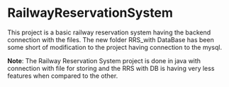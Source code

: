 # RailwayReservationSystem
This project is a basic railway reservation system having the backend connection with the files. The new folder RRS_with DataBase has been some short of modification to the project having connection to the mysql.


**Note**: The Railway Reservation System project is done in java with connection with file for storing and the RRS with DB is having very less features when compared to the other.
